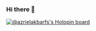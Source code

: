 ### Hi there 👋

<!--
**Quadrm07/Quadrm07** is a ✨ _special_ ✨ repository because its `README.md` (this file) appears on your GitHub profile.

Here are some ideas to get you started:

- 🔭 I’m currently working on ...
- 🌱 I’m currently learning ...
- 👯 I’m looking to collaborate on ...
- 🤔 I’m looking for help with ...
- 💬 Ask me about ...
- 📫 How to reach me: ...
- 😄 Pronouns: ...
- ⚡ Fun fact: ...
-->

[![@azrielakbarfs's Holopin board](https://holopin.me/azrielakbarfs)](https://holopin.io/@azrielakbarfs)
